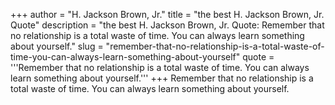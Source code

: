 +++
author = "H. Jackson Brown, Jr."
title = "the best H. Jackson Brown, Jr. Quote"
description = "the best H. Jackson Brown, Jr. Quote: Remember that no relationship is a total waste of time. You can always learn something about yourself."
slug = "remember-that-no-relationship-is-a-total-waste-of-time-you-can-always-learn-something-about-yourself"
quote = '''Remember that no relationship is a total waste of time. You can always learn something about yourself.'''
+++
Remember that no relationship is a total waste of time. You can always learn something about yourself.
